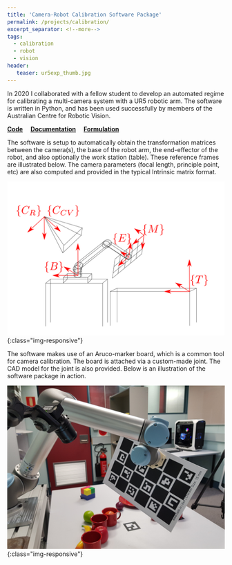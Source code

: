 ```yaml
---
title: 'Camera-Robot Calibration Software Package'
permalink: /projects/calibration/
excerpt_separator: <!--more-->
tags:
  - calibration
  - robot
  - vision
header:
   teaser: ur5exp_thumb.jpg
---
```


In 2020 I collaborated with a fellow student to develop an automated regime for calibrating a multi-camera system with a UR5 robotic arm.
The software is written in Python, and has been used successfully by members of the Australian Centre for Robotic Vision.

<!--more-->

<a href="https://github.com/kennege/ur5_multicam_calib" target="_blank"><b>Code</b></a>&emsp;
<a href="http://kennege.github.io/files/ur5doc.md" target="_blank"><b>Documentation</b></a>&emsp;
<a href="http://kennege.github.io/files/ur5calibdoc.pdf" target="_blank"><b>Formulation</b></a>&emsp;

The software is setup to automatically obtain the transformation matrices between the camera(s), the base of the robot arm, the end-effector of the robot, and also optionally the work station (table). These reference frames are illustrated below. The camera parameters (focal length, principle point, etc) are also computed and provided in the typical Intrinsic matrix format.

![acrv](/images/ur5calib.png){:class="img-responsive"} 

The software makes use of an Aruco-marker board, which is a common tool for camera calibration. 
The board is attached via a custom-made joint.
The CAD model for the joint is also provided.
Below is an illustration of the software package in action.

![acrv](/images/ur5exp.jpg){:class="img-responsive"} 



